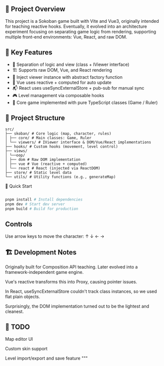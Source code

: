 ## 📌 Project Overview

This project is a Sokoban game built with Vite and Vue3, originally intended for teaching reactive hooks. Eventually, it evolved into an architecture experiment focusing on separating game logic from rendering, supporting multiple front-end environments: Vue, React, and raw DOM.

## 🧠 Key Features

- 🎯 Separation of logic and view (class + IViewer interface)
- 🏗️ Supports raw DOM, Vue, and React rendering
- 🧩 Inject viewer instance with abstract factory function
- 🔁 Vue uses reactive + computed for auto update
- 📬 React uses useSyncExternalStore + pub-sub for manual sync
- 🎮 Level management via composable hooks
- 🧱 Core game implemented with pure TypeScript classes (Game / Ruler)

## 📁 Project Structure

```tree
src/
├── skoban/ # Core logic (map, character, rules)
│ ├── core/ # Main classes: Game, Ruler
│ └── viewers/ # IViewer interface & DOM/Vue/React implementations
├── hooks/ # Custom hooks (movement, level control)
├── views/
│ └──oop/
│ ├── dom # Raw DOM implementation
│ ├── vue # Vue (reactive + computed)
│ └── react # React (injected via ReactDOM)
├── store/ # Static level data
└── utils/ # Utility functions (e.g., generateMap)
```

🚀 Quick Start

```bash

pnpm install # Install dependencies
pnpm dev # Start dev server
pnpm build # Build for production
```

## Controls

Use arrow keys to move the character: ↑ ↓ ← →

## 🏗️ Development Notes

Originally built for Composition API teaching. Later evolved into a framework-independent game engine.

Vue's reactive transforms this into Proxy, causing pointer issues.

In React, useSyncExternalStore couldn't track class instances, so we used flat plain objects.

Surprisingly, the DOM implementation turned out to be the lightest and cleanest.

## 📌 TODO

Map editor UI

Custom skin support

Level import/export and save feature """
